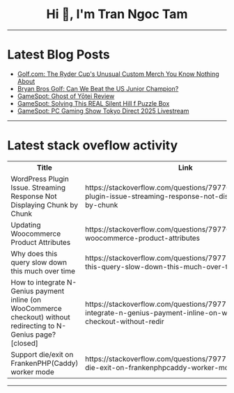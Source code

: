 <h1 align="center">Hi 👋, I'm Tran Ngoc Tam</h1>

---

# Latest Blog Posts 
<!-- BLOG-POST-LIST:START -->
- [Golf.com: The Ryder Cup&#39;s Unusual Custom Merch You Know Nothing About](https://dev.to/youtube_golf/golfcom-the-ryder-cups-unusual-custom-merch-you-know-nothing-about-cah)
- [Bryan Bros Golf: Can We Beat the US Junior Champion?](https://dev.to/youtube_golf/bryan-bros-golf-can-we-beat-the-us-junior-champion-3dk1)
- [GameSpot: Ghost of Yōtei Review](https://dev.to/gg_news/gamespot-ghost-of-yotei-review-4b0o)
- [GameSpot: Solving This REAL Silent Hill f Puzzle Box](https://dev.to/gg_news/gamespot-solving-this-real-silent-hill-f-puzzle-box-38l3)
- [GameSpot: PC Gaming Show Tokyo Direct 2025 Livestream](https://dev.to/gg_news/gamespot-pc-gaming-show-tokyo-direct-2025-livestream-ope)
<!-- BLOG-POST-LIST:END -->

---

# Latest stack oveflow activity
<table>
  <tr><th>Title</th><th>Link</th></tr>
  <!-- STACKOVERFLOW:START --><tr><td>WordPress Plugin Issue. Streaming Response Not Displaying Chunk by Chunk</td><td>https://stackoverflow.com/questions/79776495/wordpress-plugin-issue-streaming-response-not-displaying-chunk-by-chunk</td></tr><tr><td>Updating Woocommerce Product Attributes</td><td>https://stackoverflow.com/questions/79776065/updating-woocommerce-product-attributes</td></tr><tr><td>Why does this query slow down this much over time</td><td>https://stackoverflow.com/questions/79775969/why-does-this-query-slow-down-this-much-over-time</td></tr><tr><td>How to integrate N-Genius payment inline &lpar;on WooCommerce checkout&rpar; without redirecting to N-Genius page? [closed]</td><td>https://stackoverflow.com/questions/79775317/how-to-integrate-n-genius-payment-inline-on-woocommerce-checkout-without-redir</td></tr><tr><td>Support die/exit on FrankenPHP&lpar;Caddy&rpar; worker mode</td><td>https://stackoverflow.com/questions/79775141/support-die-exit-on-frankenphpcaddy-worker-mode</td></tr><!-- STACKOVERFLOW:END -->
</table>

---


